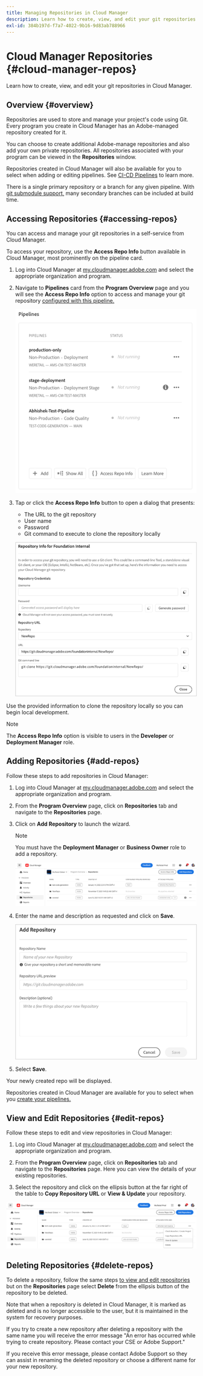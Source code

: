 ```yaml
---
title: Managing Repositories in Cloud Manager
description: Learn how to create, view, and edit your git repositories in Cloud Manager.
exl-id: 384b197d-f7a7-4022-9b16-9d83ab788966
---
```


# Cloud Manager Repositories {#cloud-manager-repos} 

Learn how to create, view, and edit your git repositories in Cloud Manager.

## Overview {#overview}

Repositories are used to store and manage your project's code using Git. Every program you create in Cloud Manager has an Adobe-managed repository created for it.

You can choose to create additional Adobe-manage repositories and also add your own private repositories. All repositories associated with your program can be viewed in the **Repositories** window.

Repositories created in Cloud Manager will also be available for you to select when adding or editing pipelines. See [CI-CD Pipelines](/help/overview/ci-cd-pipelines.md) to learn more.

There is a single primary repository or a branch for any given pipeline. With [git submodule support,](git-submodules.md) many secondary branches can be included at build time.







## Accessing Repositories {#accessing-repos}

You can access and manage your git repositories in a self-service from Cloud Manager.

To access your repository, use the **Access Repo Info** button available in Cloud Manager, most prominently on the pipeline card.

1. Log into Cloud Manager at [my.cloudmanager.adobe.com](https://my.cloudmanager.adobe.com) and select the appropriate organization and program.

1. Navigate to **Pipelines** card from the **Program Overview** page and you will see the **Access Repo Info** option to access and manage your git repository [configured with this pipeline.](/help/using/production-pipelines.md)

   ![Access repo info button](/help/assets/access-repo1.png)

1. Tap or click the **Access Repo Info** button to open a dialog that presents:

   * The URL to the git repository
   * User name
   * Password
   * Git command to execute to clone the repository locally

   ![Repository information dialog](/help/assets/access-repo-create.png)

Use the provided information to clone the repository locally so you can begin local development.

>[!NOTE]
>
>The **Access Repo Info** option is visible to users in the **Developer** or **Deployment Manager** role. 

## Adding Repositories {#add-repos}

Follow these steps to add repositories in Cloud Manager:

1. Log into Cloud Manager at [my.cloudmanager.adobe.com](https://my.cloudmanager.adobe.com) and select the appropriate organization and program.

1. From the **Program Overview** page, click on **Repositories** tab and navigate to the **Repositories** page.

1. Click on **Add Repository** to launch the wizard.

   >[!NOTE]
   >
   >You must have the **Deployment Manager** or **Business Owner** role to add a repository.

   ![Add repository](/help/assets/create-repo2.png)
  
1. Enter the name and description as requested and click on **Save**.

   ![Details of repo](/help/assets/repo-1.png)

1. Select **Save**.

Your newly created repo will be displayed.

Repositories created in Cloud Manager are available for you to select when you [create your pipelines.](/help/overview/ci-cd-pipelines.md)

## View and Edit Repositories {#edit-repos}

Follow these steps to edit and view repositories in Cloud Manager:

1. Log into Cloud Manager at [my.cloudmanager.adobe.com](https://my.cloudmanager.adobe.com) and select the appropriate organization and program.

1. From the **Program Overview** page, click on **Repositories** tab and navigate to the **Repositories** page. Here you can view the details of your existing repositories.

1. Select the repository and click on the ellipsis button at the far right of the table to **Copy Repository URL** or **View & Update** your repository.

![Edit repo](/help/assets/create-repo3.png)

## Deleting Repositories {#delete-repos}

To delete a repository, follow the same steps [to view and edit repositories](#edit-repos) but on the **Repositories** page select **Delete** from the ellipsis button of the repository to be deleted.

Note that when a repository is deleted in Cloud Manager, it is marked as deleted and is no longer accessible to the user, but it is maintained in the system for recovery purposes.

If you try to create a new repository after deleting a repository with the same name you will receive the error message "An error has occurred while trying to create repository. Please contact your CSE or Adobe Support."

If you receive this error message, please contact Adobe Support so they can assist in renaming the deleted repository or choose a different name for your new repository.

